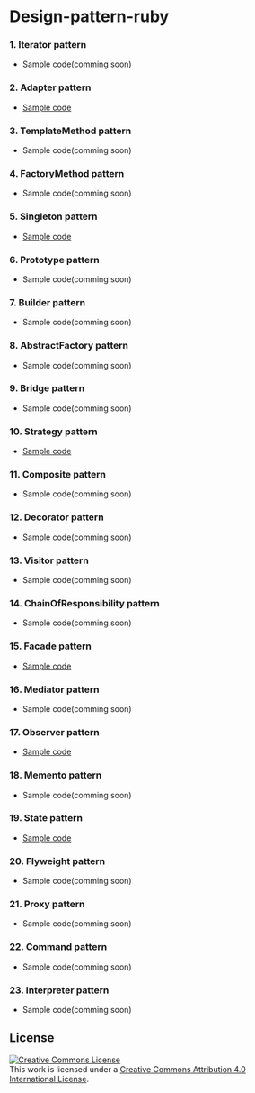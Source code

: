 # Design-pattern-ruby

### 1. Iterator pattern

* Sample code(comming soon)

### 2. Adapter pattern

* [Sample code](02-adapter.rb)

### 3. TemplateMethod pattern

* Sample code(comming soon)

### 4. FactoryMethod pattern

* Sample code(comming soon)

### 5. Singleton pattern

* [Sample code](05-singleton.rb)

### 6. Prototype pattern

* Sample code(comming soon)

### 7. Builder pattern

* Sample code(comming soon)

### 8. AbstractFactory pattern

* Sample code(comming soon)

### 9. Bridge pattern

* Sample code(comming soon)

### 10. Strategy pattern

* [Sample code](10-strategy.rb)

### 11. Composite pattern

* Sample code(comming soon)

### 12. Decorator pattern

* Sample code(comming soon)

### 13. Visitor pattern

* Sample code(comming soon)

### 14. ChainOfResponsibility pattern

* Sample code(comming soon)

### 15. Facade pattern

* [Sample code](15-facade.rb)

### 16. Mediator pattern

* Sample code(comming soon)

### 17. Observer pattern

* [Sample code](17-observer.rb)

### 18. Memento pattern

* Sample code(comming soon)

### 19. State pattern

* [Sample code](19-state.rb)

### 20. Flyweight pattern

* Sample code(comming soon)

### 21. Proxy pattern

* Sample code(comming soon)

### 22. Command pattern

* Sample code(comming soon)

### 23. Interpreter pattern

* Sample code(comming soon)


## License

<a rel="license" href="http://creativecommons.org/licenses/by/4.0/"><img alt="Creative Commons License" style="border-width:0" src="https://i.creativecommons.org/l/by/4.0/88x31.png" /></a><br />This work is licensed under a <a rel="license" href="http://creativecommons.org/licenses/by/4.0/">Creative Commons Attribution 4.0 International License</a>.
